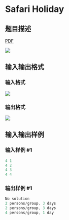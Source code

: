 # Safari Holiday

## 题目描述

[problemUrl]: https://uva.onlinejudge.org/index.php?option=com_onlinejudge&Itemid=8&category=9&page=show_problem&problem=740

[PDF](https://uva.onlinejudge.org/external/7/p799.pdf)

![](https://cdn.luogu.com.cn/upload/vjudge_pic/UVA799/450d480b39a0f8053d992ebe0c2ef3d7e7a5ac10.png)

## 输入输出格式

### 输入格式

![](https://cdn.luogu.com.cn/upload/vjudge_pic/UVA799/c4c10c4175ec1f6250f8893c47a07127dc411c60.png)

### 输出格式

![](https://cdn.luogu.com.cn/upload/vjudge_pic/UVA799/a029e9817b28e6c4f454c2353012243d3a840e90.png)

## 输入输出样例

### 输入样例 #1

```cpp
4 1
4 2
4 3
4 4
```


### 输出样例 #1

```cpp
No solution
2 persons/group, 3 days
2 persons/group, 3 days
4 persons/group, 1 day
```


